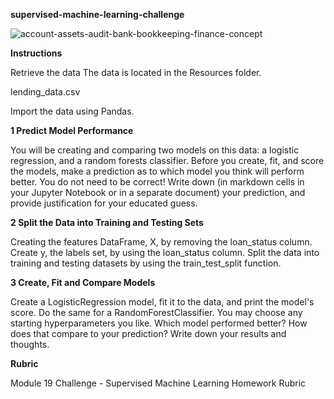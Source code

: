 **supervised-machine-learning-challenge**

![account-assets-audit-bank-bookkeeping-finance-concept](https://user-images.githubusercontent.com/111711194/213682867-0107fe87-7312-4f0c-b936-b00a428e0d00.jpg)

**Instructions**

Retrieve the data
The data is located in the Resources folder.

  lending_data.csv

Import the data using Pandas.

**1 Predict Model Performance**

   You will be creating and comparing two models on this data: a logistic regression, and a random forests classifier. Before you create, fit, and score the models,
    make a prediction as to which model you think will perform better. You do not need to be correct! Write down (in markdown cells in your Jupyter Notebook or in a       separate document) your prediction, and provide justification for your educated guess.






**2 Split the Data into Training and Testing Sets**


  Creating the features DataFrame, X, by removing the loan_status column. Create y, the labels set, by using the loan_status column. Split the data into training        and    testing datasets by using the train_test_split function.










**3 Create, Fit and Compare Models**



   Create a LogisticRegression model, fit it to the data, and print the model's score. Do the same for a RandomForestClassifier. You may choose any starting              hyperparameters you like. Which model performed better? How does that compare to your prediction? Write down your results and thoughts.
   
   
**Rubric**
   
   
  Module 19 Challenge - Supervised Machine Learning Homework Rubric
   
